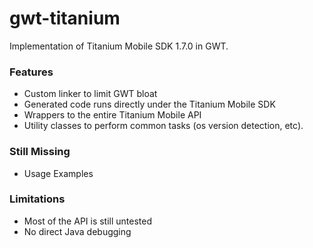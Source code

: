 # gwt-titanium

Implementation of Titanium Mobile SDK 1.7.0 in GWT.

### Features

 - Custom linker to limit GWT bloat
 - Generated code runs directly under the Titanium Mobile SDK
 - Wrappers to the entire Titanium Mobile API
 - Utility classes to perform common tasks (os version detection, etc).
 
### Still Missing
 - Usage Examples 
 
### Limitations

 - Most of the API is still untested
 - No direct Java debugging
